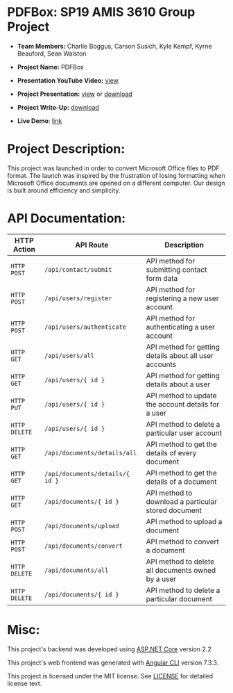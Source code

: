 # PDFBox: SP19 AMIS 3610 Group Project
- **Team Members:** Charlie Boggus, Carson Susich, Kyle Kempf, Kyrne Beauford, Sean Walston

- **Project Name:** PDFBox

- **Presentation YouTube Video:** [view](#)

- **Project Presentation:** [view](https://docs.google.com/presentation/d/1nXvlwAUlC4b8naXIDQge1ErG8gWHoYxhnVSQ5wy7md0/edit?usp=sharing) or [download](https://github.com/charlieboggus/SP19-AMIS-3610-Group-Project/blob/master/3610%20Presentation.pptx)

- **Project Write-Up:** [download](https://github.com/charlieboggus/SP19-AMIS-3610-Group-Project/blob/master/Write%20up.docx)

- **Live Demo**: [link](https://pdfbox.azurewebsites.net/)

# Project Description:
This project was launched in order to convert Microsoft Office files to PDF format.  The launch was inspired by the frustration of losing formatting when Microsoft Office documents are opened on a different computer. Our design is built around efficiency and simplicity.

# API Documentation:

HTTP Action | API Route | Description
----------|----------|------------
`HTTP POST` | `/api/contact/submit` | API method for submitting contact form data
`HTTP POST` | `/api/users/register` | API method for registering a new user account
`HTTP POST` | `/api/users/authenticate` | API method for authenticating a user account
`HTTP GET` | `/api/users/all` | API method for getting details about all user accounts
`HTTP GET` | `/api/users/{ id }` | API method for getting details about a user
`HTTP PUT` | `/api/users/{ id }` | API method to update the account details for a user
`HTTP DELETE` | `/api/users/{ id }` | API method to delete a particular user account
`HTTP GET` | `/api/documents/details/all` | API method to get the details of every document
`HTTP GET` | `/api/documents/details/{ id }` | API method to get the details of a document
`HTTP GET` | `/api/documents/{ id }` | API method to download a particular stored document
`HTTP POST` | `/api/documents/upload` | API method to upload a document
`HTTP POST` | `/api/documents/convert` | API method to convert a document
`HTTP DELETE` | `/api/documents/all` | API method to delete all documents owned by a user
`HTTP DELETE` | `/api/documents/{ id }` | API method to delete a particular document

# Misc:
This project's backend was developed using [ASP.NET Core](https://dotnet.microsoft.com/apps/aspnet) version 2.2

This project's web frontend was generated with [Angular CLI](https://github.com/angular/angular-cli) version 7.3.3.

This project is licensed under the MIT license. See [LICENSE](https://github.com/charlieboggus/SP19-AMIS-3610-Group-Project/blob/master/LICENSE) for detailed license text.
